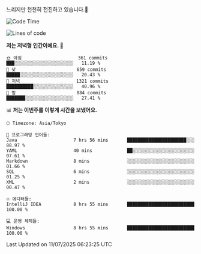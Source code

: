 느리지만 천천히 전진하고 있습니다.🐢

<!--START_SECTION:waka-->
![Code Time](http://img.shields.io/badge/Code%20Time-1%2C638%20hrs%203%20mins-blue)

![Lines of code](https://img.shields.io/badge/%EC%A0%80%EB%8A%94%20%EC%97%AC%ED%83%9C%EA%B9%8C%EC%A7%80%20-924.1%20thousand%20%EC%A4%84%EC%9D%98%20%EC%BD%94%EB%93%9C%EB%A5%BC%20%EC%9E%91%EC%84%B1%ED%96%88%EC%96%B4%EC%9A%94.-blue)

**저는 저녁형 인간이에요. 🦉** 

```text
🌞 아침                     361 commits         ███░░░░░░░░░░░░░░░░░░░░░░   11.19 % 
🌆 낮　                     659 commits         █████░░░░░░░░░░░░░░░░░░░░   20.43 % 
🌃 저녁                     1321 commits        ██████████░░░░░░░░░░░░░░░   40.96 % 
🌙 밤　                     884 commits         ███████░░░░░░░░░░░░░░░░░░   27.41 % 
```


📊 **저는 이번주를 이렇게 시간을 보냈어요.** 

```text
🕑︎ Timezone: Asia/Tokyo

💬 프로그래밍 언어들: 
Java                     7 hrs 56 mins       ██████████████████████░░░   88.97 % 
YAML                     40 mins             ██░░░░░░░░░░░░░░░░░░░░░░░   07.61 % 
Markdown                 8 mins              ░░░░░░░░░░░░░░░░░░░░░░░░░   01.66 % 
SQL                      6 mins              ░░░░░░░░░░░░░░░░░░░░░░░░░   01.25 % 
XML                      2 mins              ░░░░░░░░░░░░░░░░░░░░░░░░░   00.47 % 

🔥 에디터들: 
IntelliJ IDEA            8 hrs 55 mins       █████████████████████████   100.00 % 

💻 운영 체제들: 
Windows                  8 hrs 55 mins       █████████████████████████   100.00 % 
```


 Last Updated on 11/07/2025 06:23:25 UTC
<!--END_SECTION:waka-->
